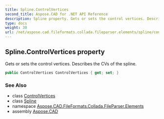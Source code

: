 ```yaml
---
title: Spline.ControlVertices
second_title: Aspose.CAD for .NET API Reference
description: Spline property. Gets or sets the control vertices. Describes the CVs of the spline
type: docs
weight: 30
url: /net/aspose.cad.fileformats.collada.fileparser.elements/spline/controlvertices/
---
```

## Spline.ControlVertices property

Gets or sets the control vertices. Describes the CVs of the spline.

```csharp
public ControlVertices ControlVertices { get; set; }
```

### See Also

* class [ControlVertices](../../controlvertices/)
* class [Spline](../)
* namespace [Aspose.CAD.FileFormats.Collada.FileParser.Elements](../../spline/)
* assembly [Aspose.CAD](../../../)


